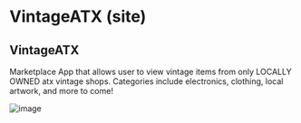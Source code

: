 # VintageATX (site)

## VintageATX

Marketplace App that allows user to view vintage items from only LOCALLY OWNED atx vintage shops. Categories include electronics, clothing, local artwork, and more to come!

![image](https://user-images.githubusercontent.com/74440415/128812900-4b9a3559-bd57-4e83-9dfb-543966bbbd9b.png)